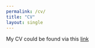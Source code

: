 ```yaml
---
permalink: /cv/
title: "CV"
layout: single
---
```

My CV could be found via this [link](/CV_Lu_Feb2022.pdf)
